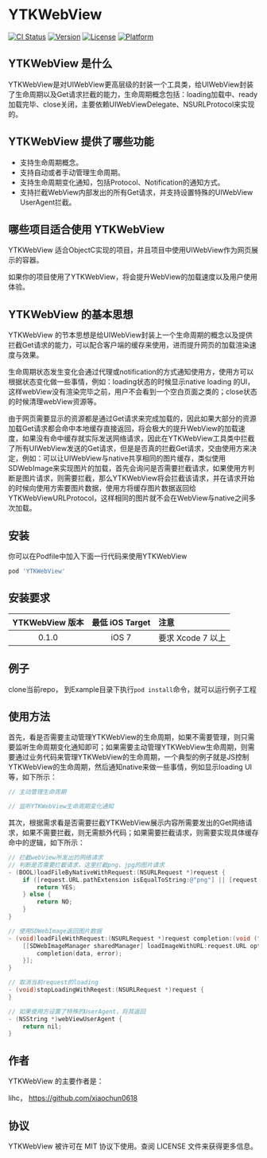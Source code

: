 # YTKWebView

[![CI Status](https://img.shields.io/travis/lihc/YTKWebView.svg?style=flat)](https://travis-ci.org/yuantiku/YTKWebView-iOS)
[![Version](https://img.shields.io/cocoapods/v/YTKWebView.svg?style=flat)](https://cocoapods.org/pods/YTKWebView)
[![License](https://img.shields.io/cocoapods/l/YTKWebView.svg?style=flat)](https://cocoapods.org/pods/YTKWebView)
[![Platform](https://img.shields.io/cocoapods/p/YTKWebView.svg?style=flat)](https://cocoapods.org/pods/YTKWebView)

## YTKWebView 是什么

YTKWebView是对UIWebView更高层级的封装一个工具类，给UIWebView封装了生命周期以及Get请求拦截的能力，生命周期概念包括：loading加载中、ready加载完毕、close关闭，主要依赖UIWebViewDelegate、NSURLProtocol来实现的。
 
## YTKWebView 提供了哪些功能

 * 支持生命周期概念。
 * 支持自动或者手动管理生命周期。
 * 支持生命周期变化通知，包括Protocol、Notification的通知方式。
 * 支持拦截WebView内部发出的所有Get请求，并支持设置特殊的UIWebView UserAgent拦截。

## 哪些项目适合使用 YTKWebView

YTKWebView 适合ObjectC实现的项目，并且项目中使用UIWebView作为网页展示的容器。

如果你的项目使用了YTKWebView，将会提升WebView的加载速度以及用户使用体验。

## YTKWebView 的基本思想

YTKWebView 的节本思想是给UIWebView封装上一个生命周期的概念以及提供拦截Get请求的能力，可以配合客户端的缓存来使用，进而提升网页的加载渲染速度与效果。

生命周期状态发生变化会通过代理或notification的方式通知使用方，使用方可以根据状态变化做一些事情，例如：loading状态的时候显示native loading 的UI，这样webView没有渲染完毕之前，用户不会看到一个空白页面之类的；close状态的时候清理webView资源等。

由于网页需要显示的资源都是通过Get请求来完成加载的，因此如果大部分的资源加载Get请求都会命中本地缓存直接返回，将会极大的提升WebView的加载速度，如果没有命中缓存就实际发送网络请求，因此在YTKWebView工具类中拦截了所有UIWebView发送的Get请求，但是是否真的拦截Get请求，交由使用方来决定，例如：可以让UIWebView与native共享相同的图片缓存，类似使用SDWebImage来实现图片的加载，首先会询问是否需要拦截请求，如果使用方判断是图片请求，则需要拦截，那么YTKWebView将会拦截该请求，并在请求开始的时候向使用方索要图片数据，使用方将缓存图片数据返回给YTKWebViewURLProtocol，这样相同的图片就不会在WebView与native之间多次加载。

## 安装

你可以在Podfile中加入下面一行代码来使用YTKWebView

```ruby
pod 'YTKWebView'
```
## 安装要求

| YTKWebView 版本 |  最低 iOS Target | 注意 |
|:----------------:|:----------------:|:-----|
| 0.1.0 | iOS 7 | 要求 Xcode 7 以上 |

## 例子

clone当前repo， 到Example目录下执行`pod install`命令，就可以运行例子工程

## 使用方法

首先，看是否需要主动管理YTKWebView的生命周期，如果不需要管理，则只需要监听生命周期变化通知即可；如果需要主动管理YTKWebView生命周期，则需要通过业务代码来管理YTKWebView的生命周期，一个典型的例子就是JS控制YTKWebView的生命周期，然后通知native来做一些事情，例如显示loading UI等，如下所示：

```objective-c
// 主动管理生命周期

// 监听YTKWebView生命周期变化通知
```

其次，根据需求看是否需要拦截YTKWebView展示内容所需要发出的Get网络请求，如果不需要拦截，则无需额外代码；如果需要拦截请求，则需要实现具体缓存命中的逻辑，如下所示：

```objective-c
// 拦截webView所发出的网络请求
// 判断是否需要拦截请求，这里拦截png、jpg的图片请求
- (BOOL)loadFileByNativeWithRequest:(NSURLRequest *)request {
    if ([request.URL.pathExtension isEqualToString:@"png"] || [request.URL.pathExtension isEqualToString:@"jpg"]) {
        return YES;
    } else {
        return NO;
    }
}

// 使用SDWebImage返回图片数据
- (void)loadFileWithRequest:(NSURLRequest *)request completion:(void (^)(NSData *data, NSError *error))completion {
    [[SDWebImageManager sharedManager] loadImageWithURL:request.URL options:SDWebImageHighPriority progress:nil completed:^(UIImage * _Nullable image, NSData * _Nullable data, NSError * _Nullable error, SDImageCacheType cacheType, BOOL finished, NSURL * _Nullable imageURL) {
        completion(data, error);
    }];
}

// 取消当前request的loading
- (void)stopLoadingWithReqest:(NSURLRequest *)request {
}

// 如果使用方设置了特殊的UserAgent，将其返回
- (NSString *)webViewUserAgent {
    return nil;
}
```

## 作者

YTKWebView 的主要作者是：

lihc， https://github.com/xiaochun0618

## 协议

YTKWebView 被许可在 MIT 协议下使用。查阅 LICENSE 文件来获得更多信息。
